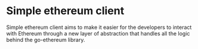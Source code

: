 # Simple ethereum client

Simple ethereum client aims to make it easier for the developers to interact with Ethereum
through a new layer of abstraction that handles all the logic behind the go-ethereum
library.
